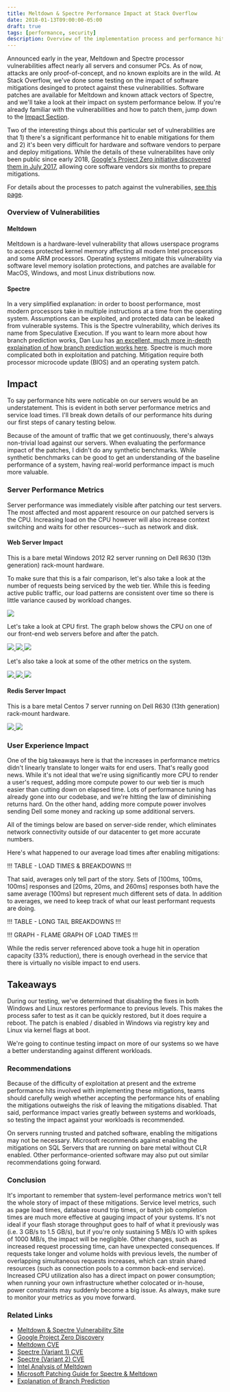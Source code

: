 ```yaml
---
title: Meltdown & Spectre Performance Impact at Stack Overflow
date: 2018-01-13T09:00:00-05:00
draft: true
tags: [performance, security]
description: Overview of the implementation process and performance hits of Meltdown and Spectre Patches on Stack Overflow's Web Servers.
---
```


Announced early in the year, Meltdown and Spectre processor vulnerabilities affect nearly all servers and consumer PCs.  As of now, attacks are only proof-of-concept, and no known exploits are in the wild.  At Stack Overflow, we've done some testing on the impact of software mitigations desinged to protect against these vulnerabilities.  Software patches are available for Meltdown and known attack vectors of Spectre, and we'll take a look at their impact on system performance below.  If you're already familiar with the vulnerabilities and how to patch them, jump down to the <a href="#impact">Impact Section</a>.

Two of the interesting things about this particular set of vulnerabilities are that 1) there's a significant performance hit to enable mitigations for them and 2) it's been very difficult for hardware and software vendors to perpare and deploy mitigations.  While the details of these vulnerabilites have only been public since early 2018, <a href="https://googleprojectzero.blogspot.co.at/2018/01/reading-privileged-memory-with-side.html" target="_blank" rel="nofollow">Google's Project Zero initiative discovered them in July 2017</a>, allowing core software vendors six months to prepare mitigations.

For details about the processes to patch against the vulnerabilies, <a href="/posts/2018/patching-spectre/">see this page</a>.

### Overview of Vulnerabilities ###

#### Meltdown ####

Meltdown is a hardware-level vulnerability that allows userspace programs to access protected kernel memory affecting all modern Intel processors and some ARM processors.  Operating systems mitigate this vulnerability via software level memory isolation protections, and patches are available for MacOS, Windows, and most Linux distributions now.

#### Spectre ####

In a very simplified explanation: in order to boost performance, most modern processors take in multiple instructions at a time from the operating system.  Assumptions can be exploited, and protected data can be leaked from vulnerable systems.  This is the Spectre vulnerability, which derives its name from Speculative Execution.  If you want to learn more about how branch prediction works, Dan Luu has <a href="https://danluu.com/branch-prediction/" target="_blank" rel="nofollow">an excellent, much more in-depth explaination of how branch prediction works here</a>.  Spectre is much more complicated both in exploitation and patching.  Mitigation require both processor microcode update (BIOS) and an operating system patch.

<a id="impact"></a>

## Impact ##

To say performance hits were noticable on our servers would be an understatement.  This is evident in both server performance metrics and service load times.  I'll break down details of our performance hits during our first steps of canary testing below.

Because of the amount of traffic that we get continuously, there's always non-trivial load against our servers.  When evaluating the performance impact of the patches, I didn't do any synthetic benchmarks.  While synthetic benchmarks can be good to get an understanding of the baseline performance of a system, having real-world performance impact is much more valuable.

### Server Performance Metrics ###

Server performance was immediately visible after patching our test servers.  The most affected and most apparent resource on our patched servers is the CPU.  Increasing load on the CPU however will also increase context switching and waits for other resources--such as network and disk.

#### Web Server Impact ####

This is a bare metal Windows 2012 R2 server running on Dell R630 (13th generation) rack-mount hardware.

To make sure that this is a fair comparison, let's also take a look at the number of requests being serviced by the web tier.  While this is feeding active public traffic, our load patterns are consistent over time so there is little variance caused by workload changes.

<a href="/img/posts/2018/spectre-meltdown-performance/web-iis-requests.jpg" class="magnific-popup" title="Web Server CPU Utilization">
    <img src="/img/posts/2018/spectre-meltdown-performance/web-iis-requests.jpg">
</a>

Let's take a look at CPU first.  The graph below shows the CPU on one of our front-end web servers before and after the patch.

<a href="/img/posts/2018/spectre-meltdown-performance/web-cpu-percent.jpg" class="magnific-popup" title="Web Server CPU Utilization">
    <img src="/img/posts/2018/spectre-meltdown-performance/web-cpu-percent.jpg">
</a>

<a href="/img/posts/2018/spectre-meltdown-performance/web-cpu-context-switches.jpg" class="magnific-popup" title="Web Server CPU Context Switches per Secon">
    <img src="/img/posts/2018/spectre-meltdown-performance/web-cpu-context-switches.jpg">
</a>

<a href="/img/posts/2018/spectre-meltdown-performance/web-cpu-queue.jpg" class="magnific-popup" title="Web Server CPU Queue">
    <img src="/img/posts/2018/spectre-meltdown-performance/web-cpu-queue.jpg">
</a>

Let's also take a look at some of the other metrics on the system.

<a href="/img/posts/2018/spectre-meltdown-performance/web-memory-utilization.jpg" class="magnific-popup" title="Web Server Memory Utilization">
    <img src="/img/posts/2018/spectre-meltdown-performance/web-memory-utilization.jpg">
</a>

<a href="/img/posts/2018/spectre-meltdown-performance/web-network-utilization.jpg" class="magnific-popup" title="Web Server Network Utilization">
    <img src="/img/posts/2018/spectre-meltdown-performance/web-network-utilization.jpg">
</a>

<a href="/img/posts/2018/spectre-meltdown-performance/web-disk-queue.jpg" class="magnific-popup" title="Web Server Disk Queue">
    <img src="/img/posts/2018/spectre-meltdown-performance/web-disk-queue.jpg">
</a>

#### Redis Server Impact ####

This is a bare metal Centos 7 server running on Dell R630 (13th generation) rack-mount hardware.

<a href="/img/posts/2018/spectre-meltdown-performance/redis-ops.jpg" class="magnific-popup" title="Redis Operations per Second">
    <img src="/img/posts/2018/spectre-meltdown-performance/redis-ops.jpg">
</a>

<a href="/img/posts/2018/spectre-meltdown-performance/redis-cpu-percent.jpg" class="magnific-popup" title="Redis Server CPU Utilization">
    <img src="/img/posts/2018/spectre-meltdown-performance/redis-cpu-percent.jpg">
</a>

### User Experience Impact ###

One of the big takeaways here is that the increases in performance metrics didn't linearly translate to longer waits for end users.  That's really good news.  While it's not ideal that we're using significantly more CPU to render a user's request, adding more compute power to our web tier is much easier than cutting down on elapsed time.  Lots of performance tuning has already gone into our codebase, and we're hitting the law of diminishing returns hard.  On the other hand, adding more compute power involves sending Dell some money and racking up some additional servers.

All of the timings below are based on server-side render, which eliminates network connectivity outside of our datacenter to get more accurate numbers.

Here's what happened to our average load times after enabling mitigations:

!!! TABLE - LOAD TIMES & BREAKDOWNS !!!

That said, averages only tell part of the story.  Sets of [100ms, 100ms, 100ms] responses and [20ms, 20ms, and 260ms] responses both have the same average (100ms) but represent much different sets of data.  In addition to averages, we need to keep track of what our least performant requests are doing.

!!! TABLE - LONG TAIL BREAKDOWNS !!!

!!! GRAPH - FLAME GRAPH OF LOAD TIMES !!!

While the redis server referenced above took a huge hit in operation capacity (33% reduction), there is enough overhead in the service that there is virtually no visible impact to end users.

## Takeaways ##

During our testing, we've determined that disabling the fixes in both Windows and Linux restores performance to previous levels.  This makes the process safer to test as it can be quickly restored, but it does require a reboot.  The patch is enabled / disabled in Windows via registry key and Linux via kernel flags at boot.

We're going to continue testing impact on more of our systems so we have a better understanding against different workloads.

### Recommendations ###

Because of the difficulty of exploitation at present and the extreme performance hits involved with implementing these mitigations, teams should carefully weigh whether accepting the performance hits of enabling the mitigations outweighs the risk of leaving the mitigations disabled.  That said, performance impact varies greatly between systems and workloads, so testing the impact against your workloads is recommended.

On servers running trusted and patched software, enabling the mitigations may not be necessary.  Microsoft recommends against enabling the mitigations on SQL Servers that are running on bare metal without CLR enabled.  Other performance-oriented software may also put out similar recommendations going forward.

### Conclusion ###

It's important to remember that system-level performance metrics won't tell the whole story of impact of these mitigations.  Service level metrics, such as page load times, database round trip times, or batch job completion times are much more effective at gauging impact of your systems.  It's not ideal if your flash storage throughput goes to half of what it previously was (i.e. 3 GB/s to 1.5 GB/s), but if you're only sustaining 5 MB/s IO with spikes of 1000 MB/s, the impact will be negligible.  Other changes, such as increased request processing time, can have unexpected consequences.  If requests take longer and volume holds with previous levels, the number of overlapping simultaneous requests increases, which can strain shared resources (such as connection pools to a common back-end service).  Increased CPU utilization also has a direct impact on power consumption; when running your own infrastructure whether colocated or in-house, power constraints may suddenly become a big issue.  As always, make sure to monitor your metrics as you move forward.

### Related Links ###

* <a href="https://meltdownattack.com/" target="_blank" rel="nofollow">Meltdown & Spectre Vulnerability Site</a>
* <a href="https://googleprojectzero.blogspot.co.at/2018/01/reading-privileged-memory-with-side.html" target="_blank" rel="nofollow">Google Project Zero Discovery</a>
* <a href="https://cve.mitre.org/cgi-bin/cvename.cgi?name=CVE-2017-5754" target="_blank" rel="nofollow">Meltdown CVE</a>
* <a href="https://cve.mitre.org/cgi-bin/cvename.cgi?name=CVE-2017-5715" target="_blank" rel="nofollow">Spectre (Variant 1) CVE</a>
* <a href="https://cve.mitre.org/cgi-bin/cvename.cgi?name=CVE-2017-5753" target="_blank" rel="nofollow">Spectre (Variant 2) CVE</a>
* <a href="https://newsroom.intel.com/wp-content/uploads/sites/11/2018/01/Intel-Analysis-of-Speculative-Execution-Side-Channels.pdf" target="_blank" rel="nofollow">Intel Analysis of Meltdown</a>
* <a href="https://support.microsoft.com/en-us/help/4072698/windows-server-guidance-to-protect-against-the-speculative-execution" target="_blank" rel="nofollow">Microsoft Patching Guide for Spectre & Meltdown</a>
* <a href="https://danluu.com/branch-prediction/" target="_blank" rel="nofollow">Explanation of Branch Prediction</a>
